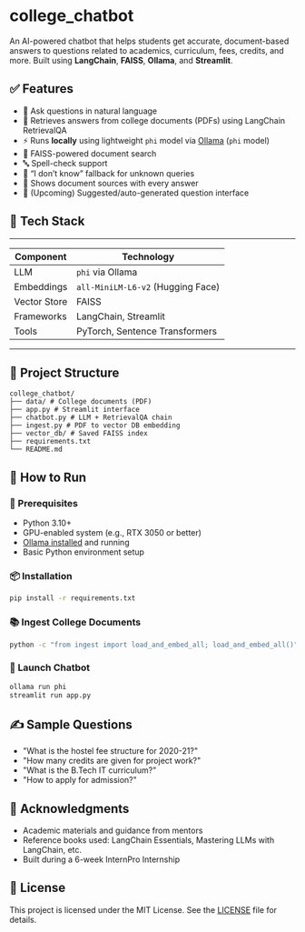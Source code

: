 # college_chatbot
An AI-powered chatbot that helps students get accurate, document-based answers to questions related to academics, curriculum, fees, credits, and more. Built using **LangChain**, **FAISS**, **Ollama**, and **Streamlit**.

## ✅ Features

- 💬 Ask questions in natural language
- 📄 Retrieves answers from college documents (PDFs) using LangChain RetrievalQA
- ⚡ Runs **locally** using lightweight `phi` model via [Ollama](https://ollama.com/) (`phi` model)
- 🔎 FAISS-powered document search
- 🔤 Spell-check support
- 🤖 “I don’t know” fallback for unknown queries
- 📁 Shows document sources with every answer
- 🧠 (Upcoming) Suggested/auto-generated question interface

## 🧰 Tech Stack
 --------------------------------------------------------------
| Component       | Technology                                 |
|-----------------|--------------------------------------------|
| LLM             | `phi` via Ollama                           |
| Embeddings      | `all-MiniLM-L6-v2` (Hugging Face)          |
| Vector Store    | FAISS                                      |
| Frameworks      | LangChain, Streamlit                       |
| Tools           | PyTorch, Sentence Transformers             |
 --------------------------------------------------------------

 ## 📂 Project Structure
```
college_chatbot/
├── data/ # College documents (PDF)
├── app.py # Streamlit interface
├── chatbot.py # LLM + RetrievalQA chain
├── ingest.py # PDF to vector DB embedding
├── vector_db/ # Saved FAISS index
├── requirements.txt    
└── README.md
```
## 🧪 How to Run
### 🔧 Prerequisites

- Python 3.10+
- GPU-enabled system (e.g., RTX 3050 or better)
- [Ollama installed](https://ollama.com) and running
- Basic Python environment setup

### 📦 Installation

```bash
pip install -r requirements.txt
``` 
### 📚 Ingest College Documents

```bash
python -c "from ingest import load_and_embed_all; load_and_embed_all()"
```

### 🧠 Launch Chatbot

```bash
ollama run phi
streamlit run app.py
```

## ✍️ Sample Questions

- "What is the hostel fee structure for 2020-21?"
- "How many credits are given for project work?"
- "What is the B.Tech IT curriculum?"
- "How to apply for admission?"

## 🙏 Acknowledgments

- Academic materials and guidance from mentors
- Reference books used: LangChain Essentials, Mastering LLMs with LangChain, etc.
- Built during a 6-week InternPro Internship

## 📜 License

This project is licensed under the MIT License. See the [LICENSE](LICENSE) file for details.
